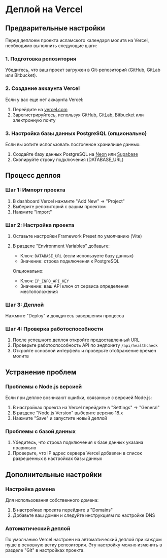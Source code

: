 # Деплой на Vercel

## Предварительные настройки
Перед деплоем проекта исламского календаря молитв на Vercel, необходимо выполнить следующие шаги:

### 1. Подготовка репозитория
Убедитесь, что ваш проект загружен в Git-репозиторий (GitHub, GitLab или Bitbucket).

### 2. Создание аккаунта Vercel
Если у вас еще нет аккаунта Vercel:
1. Перейдите на [vercel.com](https://vercel.com)
2. Зарегистрируйтесь, используя GitHub, GitLab, Bitbucket или электронную почту

### 3. Настройка базы данных PostgreSQL (опционально)
Если вы хотите использовать постоянное хранилище данных:
1. Создайте базу данных PostgreSQL на [Neon](https://neon.tech) или [Supabase](https://supabase.com)
2. Скопируйте строку подключения (DATABASE_URL)

## Процесс деплоя

### Шаг 1: Импорт проекта
1. В dashboard Vercel нажмите "Add New" → "Project"
2. Выберите репозиторий с вашим проектом
3. Нажмите "Import"

### Шаг 2: Настройка проекта
1. Оставьте настройки Framework Preset по умолчанию (Vite)
2. В разделе "Environment Variables" добавьте:
   - Ключ: `DATABASE_URL` (если используете базу данных)
   - Значение: строка подключения к PostgreSQL

   Опционально:
   - Ключ: `IP_INFO_API_KEY` 
   - Значение: ваш API ключ от сервиса определения местоположения

### Шаг 3: Деплой
Нажмите "Deploy" и дождитесь завершения процесса

### Шаг 4: Проверка работоспособности
1. После успешного деплоя откройте предоставленный URL
2. Проверьте работоспособность API по эндпоинту `/api/healthcheck`
3. Откройте основной интерфейс и проверьте отображение времен молитв

## Устранение проблем

### Проблемы с Node.js версией
Если при деплое возникают ошибки, связанные с версией Node.js:
1. В настройках проекта на Vercel перейдите в "Settings" → "General"
2. В разделе "Node.js Version" выберите версию 18.x
3. Нажмите "Save" и запустите новый деплой

### Проблемы с базой данных
1. Убедитесь, что строка подключения к базе данных указана правильно
2. Проверьте, что IP адрес сервера Vercel добавлен в список разрешенных в настройках базы данных

## Дополнительные настройки

### Настройка домена
Для использования собственного домена:
1. В настройках проекта перейдите в "Domains"
2. Добавьте ваш домен и следуйте инструкциям по настройке DNS

### Автоматический деплой
По умолчанию Vercel настроен на автоматический деплой при каждом пуше в основную ветку репозитория.
Эту настройку можно изменить в разделе "Git" в настройках проекта.